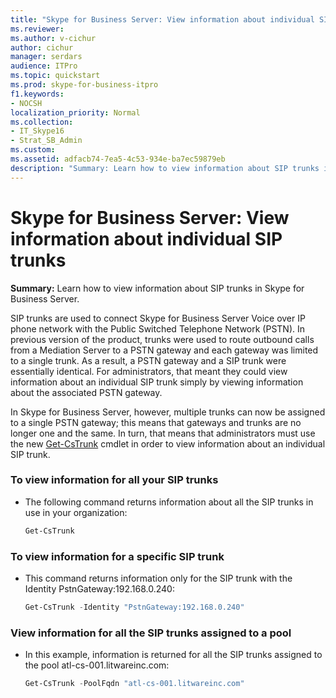 ```yaml
---
title: "Skype for Business Server: View information about individual SIP trunks"
ms.reviewer: 
ms.author: v-cichur
author: cichur
manager: serdars
audience: ITPro
ms.topic: quickstart
ms.prod: skype-for-business-itpro
f1.keywords:
- NOCSH
localization_priority: Normal
ms.collection: 
- IT_Skype16
- Strat_SB_Admin
ms.custom: 
ms.assetid: adfacb74-7ea5-4c53-934e-ba7ec59879eb
description: "Summary: Learn how to view information about SIP trunks in Skype for Business Server."
---
```


# Skype for Business Server: View information about individual SIP trunks
 
**Summary:** Learn how to view information about SIP trunks in Skype for Business Server.
  
SIP trunks are used to connect Skype for Business Server Voice over IP phone network with the Public Switched Telephone Network (PSTN). In previous version of the product, trunks were used to route outbound calls from a Mediation Server to a PSTN gateway and each gateway was limited to a single trunk. As a result, a PSTN gateway and a SIP trunk were essentially identical. For administrators, that meant they could view information about an individual SIP trunk simply by viewing information about the associated PSTN gateway.
  
In Skype for Business Server, however, multiple trunks can now be assigned to a single PSTN gateway; this means that gateways and trunks are no longer one and the same. In turn, that means that administrators must use the new [Get-CsTrunk](/powershell/module/skype/get-cstrunk) cmdlet in order to view information about an individual SIP trunk.
  
### To view information for all your SIP trunks

- The following command returns information about all the SIP trunks in use in your organization:
    
  ```powershell
  Get-CsTrunk
  ```

### To view information for a specific SIP trunk

- This command returns information only for the SIP trunk with the Identity PstnGateway:192.168.0.240:
    
  ```powershell
  Get-CsTrunk -Identity "PstnGateway:192.168.0.240"
  ```

### View information for all the SIP trunks assigned to a pool

- In this example, information is returned for all the SIP trunks assigned to the pool atl-cs-001.litwareinc.com:
    
  ```powershell
  Get-CsTrunk -PoolFqdn "atl-cs-001.litwareinc.com"
  ```